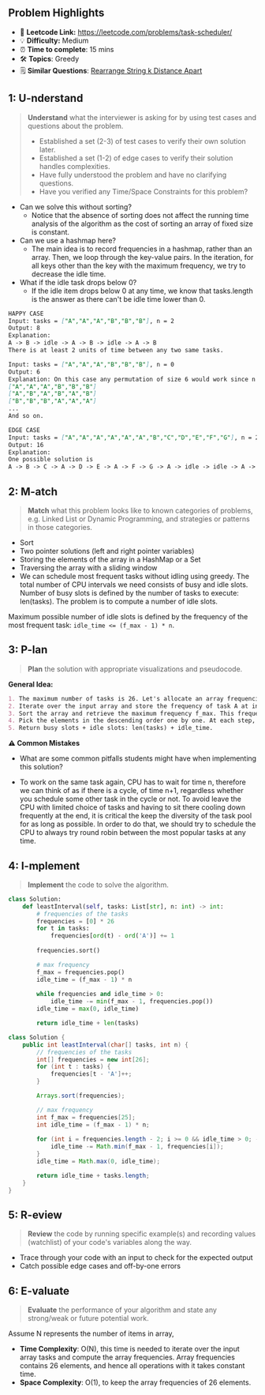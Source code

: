 ## Problem Highlights

* 🔗 **Leetcode Link:** <https://leetcode.com/problems/task-scheduler/>
* 💡 **Difficulty:** Medium
* ⏰ **Time to complete**: 15 mins
* 🛠️ **Topics**: Greedy
* 🗒️ **Similar Questions**: [Rearrange String k Distance Apart](https://leetcode.com/problems/rearrange-string-k-distance-apart/)
    
## 1: U-nderstand
 
> **Understand** what the interviewer is asking for by using test cases and questions about the problem.
> 
> - Established a set (2-3) of test cases to verify their own solution later.
> - Established a set (1-2) of edge cases to verify their solution handles complexities.
> - Have fully understood the problem and have no clarifying questions.
> - Have you verified any Time/Space Constraints for this problem?

- Can we solve this without sorting?
  - Notice that the absence of sorting does not affect the running time analysis of the algorithm as the cost of sorting an array of fixed size is constant.
- Can we use a hashmap here?
  - The main idea is to record frequencies in a hashmap, rather than an array. Then, we loop through the key-value pairs. In the iteration, for all keys other than the key with the maximum frequency, we try to decrease the idle time.
- What if the idle task drops below 0?
  - If the idle item drops below 0 at any time, we know that tasks.length is the answer as there can't be idle time lower than 0.
   
```markdown
HAPPY CASE
Input: tasks = ["A","A","A","B","B","B"], n = 2
Output: 8
Explanation: 
A -> B -> idle -> A -> B -> idle -> A -> B
There is at least 2 units of time between any two same tasks.

Input: tasks = ["A","A","A","B","B","B"], n = 0
Output: 6
Explanation: On this case any permutation of size 6 would work since n = 0.
["A","A","A","B","B","B"]
["A","B","A","B","A","B"]
["B","B","B","A","A","A"]
...
And so on.

EDGE CASE
Input: tasks = ["A","A","A","A","A","A","B","C","D","E","F","G"], n = 2
Output: 16
Explanation: 
One possible solution is
A -> B -> C -> A -> D -> E -> A -> F -> G -> A -> idle -> idle -> A -> idle -> idle -> A
```   
    
## 2: M-atch

<!-- See https://docs.google.com/document/d/1hYT1hoOJ6pFIt8A5q-PIZmYP7pB4WqlzyUJgFx9x2mY/edit#heading=h.ya2de4n4zsds for list of algorithms based on question type-->

> **Match** what this problem looks like to known categories of problems, e.g. Linked List or Dynamic Programming, and strategies or patterns in those categories.

* Sort
* Two pointer solutions (left and right pointer variables)
* Storing the elements of the array in a HashMap or a Set
* Traversing the array with a sliding window
* We can schedule most frequent tasks without idling using greedy. The total number of CPU intervals we need consists of busy and idle slots. Number of busy slots is defined by the number of tasks to execute: len(tasks). The problem is to compute a number of idle slots.

Maximum possible number of idle slots is defined by the frequency of the most frequent task: `idle_time <= (f_max - 1) * n`.


## 3: P-lan

> **Plan** the solution with appropriate visualizations and pseudocode.

**General Idea:** 

```markdown
1. The maximum number of tasks is 26. Let's allocate an array frequencies of 26 elements to keep the frequency of each task.
2. Iterate over the input array and store the frequency of task A at index 0, the frequency of task B at index 1, etc.
3. Sort the array and retrieve the maximum frequency f_max. This frequency defines the max possible idle time: idle_time = (f_max - 1) * n.
4. Pick the elements in the descending order one by one. At each step, decrease the idle time by min(f_max - 1, f) where f is a current frequency. Remember, that idle_time is greater or equal to 0.
5. Return busy slots + idle slots: len(tasks) + idle_time.
```

**⚠️ Common Mistakes**

* What are some common pitfalls students might have when implementing this solution?

- To work on the same task again, CPU has to wait for time n, therefore we can think of as if there is a cycle, of time n+1, regardless whether you schedule some other task in the cycle or not. To avoid leave the CPU with limited choice of tasks and having to sit there cooling down frequently at the end, it is critical the keep the diversity of the task pool for as long as possible. In order to do that, we should try to schedule the CPU to always try round robin between the most popular tasks at any time.


## 4: I-mplement

> **Implement** the code to solve the algorithm.

```python
class Solution:
    def leastInterval(self, tasks: List[str], n: int) -> int:
        # frequencies of the tasks
        frequencies = [0] * 26
        for t in tasks:
            frequencies[ord(t) - ord('A')] += 1
        
        frequencies.sort()

        # max frequency
        f_max = frequencies.pop()
        idle_time = (f_max - 1) * n
        
        while frequencies and idle_time > 0:
            idle_time -= min(f_max - 1, frequencies.pop())
        idle_time = max(0, idle_time)

        return idle_time + len(tasks)

```
```java
class Solution {
    public int leastInterval(char[] tasks, int n) {
        // frequencies of the tasks
        int[] frequencies = new int[26];
        for (int t : tasks) {
            frequencies[t - 'A']++;
        }

        Arrays.sort(frequencies);

        // max frequency
        int f_max = frequencies[25];
        int idle_time = (f_max - 1) * n;
        
        for (int i = frequencies.length - 2; i >= 0 && idle_time > 0; --i) {
            idle_time -= Math.min(f_max - 1, frequencies[i]); 
        }
        idle_time = Math.max(0, idle_time);

        return idle_time + tasks.length;
    }
}
```
    
## 5: R-eview

> **Review** the code by running specific example(s) and recording values (watchlist) of your code's variables along the way.

- Trace through your code with an input to check for the expected output
- Catch possible edge cases and off-by-one errors

## 6: E-valuate

> **Evaluate** the performance of your algorithm and state any strong/weak or future potential work.

Assume N represents the number of items in array,

* **Time Complexity**: O(N), this time is needed to iterate over the input array tasks and compute the array frequencies. Array frequencies contains 26 elements, and hence all operations with it takes constant time.
* **Space Complexity**: O(1), to keep the array frequencies of 26 elements.